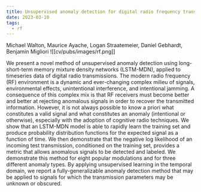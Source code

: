 ```yaml
---
title: Unsupervised anomaly detection for digital radio frequency transmissions
date: 2023-03-10
tags:
  - rf
---
```

Michael Walton, Maurice Ayache, Logan Straatemeier, Daniel Gebhardt, Benjamin Migliori
![[cv/pubs/images/rf.png]]

We present a novel method of unsupervised anomaly detection using long-short-term memory mixture density networks (LSTM-MDN), applied to timeseries data of digital radio transmissions. The modern radio frequency (RF) environment is a dynamic and ever-changing complex milieu of signals, environmental effects, unintentional interference, and intentional jamming. A consequence of this complex mix is that RF receivers must become better and better at rejecting anomalous signals in order to recover the transmitted information. However, it is not always possible to know a priori what constitutes a valid signal and what constitutes an anomaly (intentional or otherwise), especially with the adoption of cognitive radio techniques. We show that an LSTM-MDN model is able to rapidly learn the training set and produce probability distribution functions for the expected signal as a function of time. We then demonstrate that the negative log likelihood of an incoming test transmission, conditioned on the training set, provides a metric that allows anomalous signals to be detected and labeled. We demonstrate this method for eight popular modulations and for three different anomaly types. By applying unsupervised learning in the temporal domain, we report a fully-generalizable anomaly detection method that may be applied to signals for which the transmission parameters may be unknown or obscured.
